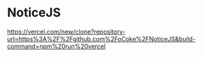 # NoticeJS

https://vercel.com/new/clone?repository-url=https%3A%2F%2Fgithub.com%2FoCoke%2FNoticeJS&build-command=npm%20run%20vercel
